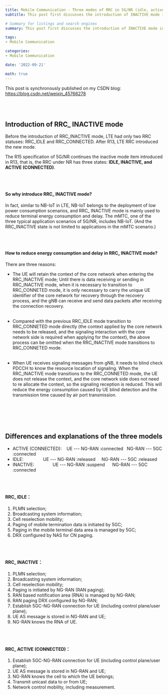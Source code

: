 ```yaml
---
title: Mobile Communication - Three modes of RRC in 5G/NR (idle, active, inactive)
subtitle: This post first discusses the introduction of INACTIVE mode in 5G/NR, and then makes functional differentiation and specific description of IDLE, INACTIVE and ACTIVE modes of RRC.

# Summary for listings and search engines
summary: This post first discusses the introduction of INACTIVE mode in 5G/NR, and then makes functional differentiation and specific description of IDLE, INACTIVE and ACTIVE modes of RRC.

tags: 
- Mobile Communication

categories: 
- Mobile Communication

date: '2022-09-21'

math: true
---
```

This post is synchronously published on my CSDN blog:
https://blog.csdn.net/weixin_45766278

<br></br>

## Introduction of RRC_ INACTIVE mode

Before the introduction of RRC_INACTIVE mode, LTE had only two RRC statuses: RRC_IDLE and RRC_CONNECTED. After R13, LTE RRC introduced the new mode.

The R15 specification of 5G/NR continues the inactive mode item introduced in R13, that is, the RRC under NR has three states: **IDLE, INACTIVE, and ACTIVE (CONNECTED)**.

<br></br>

#### So why introduce RRC_ INACTIVE mode?

In fact, similar to NB-IoT in LTE, NB-IoT belongs to the deployment of low power consumption scenarios, and RRC_ INACTIVE mode is mainly used to reduce terminal energy consumption and delay. The mMTC, one of the three typical application scenarios of 5G/NR, includes NB-IoT. (And the RRC_INACTIVE state is not limited to applications in the mMTC scenario.)

<br></br>

#### How to reduce energy consumption and delay in RRC_ INACTIVE mode?
There are three reasons:

- The UE will retain the context of the core network when entering the RRC_INACTIVE mode; Until there is data receiving or sending in RRC_INACTIVE mode, when it is necessary to transition to RRC_CONNETED mode, it is only necessary to carry the unique UE identifier of the core network for recovery through the recovery process, and the gNB can receive and send data packets after receiving the connection recovery.
<br></br>

- Compared with the previous RRC_IDLE mode transition to RRC_CONNETED mode directly (the context applied by the core network needs to be released, and the signaling interaction with the core network side is required when applying for the context), the above process can be omitted when the RRC_INACTIVE mode transitions to RRC_CONNETED mode.
<br></br>

- When UE receives signaling messages from gNB, it needs to blind check PDCCH to know the resource location of signaling. When the RRC_INACTIVE mode transitions to the RRC_CONNETED mode, the UE does not release the context, and the core network side does not need to re allocate the context, so the signaling reception is reduced. This will reduce the energy consumption caused by UE blind detection and the transmission time caused by air port transmission.

<br></br>
<br></br>



## Differences and explanations of the three models

- ACTIVE (CONNECTED):     UE --- NG-RAN :connected    NG-RAN --- 5GC :connected
- IDLE:                   UE --- NG-RAN :released     NG-RAN --- 5GC :released
- INACTIVE:               UE --- NG-RAN :suspend      NG-RAN --- 5GC :connected

<br></br>

#### RRC_ IDLE：
1. PLMN selection;
2. Broadcasting system information;
3. Cell reselection mobility;
4. Paging of mobile termination data is initiated by 5GC;
5. Paging in the mobile terminal data area is managed by 5GC;
6. DRX configured by NAS for CN paging.


<br></br>

#### RRC_ INACTIVE：
1. PLMN selection;
2. Broadcasting system information;
3. Cell reselection mobility;
4. Paging is initiated by NG-RAN (RAN paging);
5. RAN based notification area (RNA) is managed by NG-RAN;
6. RAN paging DRX configured by NG-RAN;
7. Establish 5GC-NG-RAN connection for UE (including control plane/user plane);
8. UE AS message is stored in NG-RAN and UE;
9. NG-RAN knows the RNA of UE.


<br></br>

#### RRC_ ACTIVE (CONNECTED)：
1. Establish 5GC-NG-RAN connection for UE (including control plane/user plane);
2. UE AS message is stored in NG-RAN and UE;
3. NG-RAN knows the cell to which the UE belongs;
4. Transmit unicast data to or from UE;
5. Network control mobility, including measurement.
